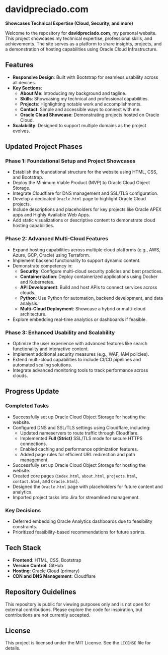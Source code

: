 # davidpreciado.com

**Showcases Technical Expertise (Cloud, Security, and more)**

Welcome to the repository for **davidpreciado.com**, my personal website. This project showcases my technical expertise, professional skills, and achievements. The site serves as a platform to share insights, projects, and a demonstration of hosting capabilities using Oracle Cloud Infrastructure.

## Features
- **Responsive Design**: Built with Bootstrap for seamless usability across all devices.
- **Key Sections**:
  - **About Me**: Introducing my background and tagline.
  - **Skills**: Showcasing my technical and professional capabilities.
  - **Projects**: Highlighting notable work and accomplishments.
  - **Contact**: Simple and accessible ways to connect with me.
  - **Oracle Cloud Showcase**: Demonstrating projects hosted on Oracle Cloud.
- **Scalability**: Designed to support multiple domains as the project evolves.

## Updated Project Phases

### **Phase 1: Foundational Setup and Project Showcases**
- Establish the foundational structure for the website using HTML, CSS, and Bootstrap.
- Deploy the Minimum Viable Product (MVP) to Oracle Cloud Object Storage.
- Integrate Cloudflare for DNS management and SSL/TLS configuration.
- Develop a dedicated `Oracle.html` page to highlight Oracle Cloud projects.
- Include descriptions and placeholders for key projects like Oracle APEX apps and Highly Available Web Apps.
- Add static visualizations or descriptive content to demonstrate cloud hosting capabilities.

### **Phase 2: Advanced Multi-Cloud Features**
- Expand hosting capabilities across multiple cloud platforms (e.g., AWS, Azure, GCP, Oracle) using Terraform.
- Implement backend functionality to support dynamic content.
- Demonstrate competency in:
  - **Security**: Configure multi-cloud security policies and best practices.
  - **Containerization**: Deploy containerized applications using Docker and Kubernetes.
  - **API Development**: Build and host APIs to connect services across clouds.
  - **Python**: Use Python for automation, backend development, and data analysis.
  - **Multi-Cloud Deployment**: Showcase a hybrid or multi-cloud architecture.
- Explore embedding real-time analytics or dashboards if feasible.

### **Phase 3: Enhanced Usability and Scalability**
- Optimize the user experience with advanced features like search functionality and interactive content.
- Implement additional security measures (e.g., WAF, IAM policies).
- Extend multi-cloud capabilities to include CI/CD pipelines and automated scaling solutions.
- Integrate advanced monitoring tools to track performance across clouds.

## Progress Update

### **Completed Tasks**
- Successfully set up Oracle Cloud Object Storage for hosting the website.
- Configured DNS and SSL/TLS settings using Cloudflare, including:
  - Updated nameservers to route traffic through Cloudflare.
  - Implemented **Full (Strict)** SSL/TLS mode for secure HTTPS connections.
  - Enabled caching and performance optimization features.
  - Added page rules for efficient URL redirection and path management.
- Successfully set up Oracle Cloud Object Storage for hosting the website.
- Created core pages (`index.html`, `about.html`, `projects.html`, `contact.html`, and `Oracle.html`).
- Designed the `Oracle.html` page with placeholders for future content and analytics.
- Imported project tasks into Jira for streamlined management.

### **Key Decisions**
- Deferred embedding Oracle Analytics dashboards due to feasibility constraints.
- Prioritized feasibility-based recommendations for future sprints.

## Tech Stack
- **Frontend**: HTML, CSS, Bootstrap
- **Version Control**: GitHub
- **Hosting**: Oracle Cloud (primary)
- **CDN and DNS Management**: Cloudflare

## Repository Guidelines
This repository is public for viewing purposes only and is not open for external contributions. Please explore the code for inspiration, but contributions are not currently accepted.

## License
This project is licensed under the MIT License. See the `LICENSE` file for details.
